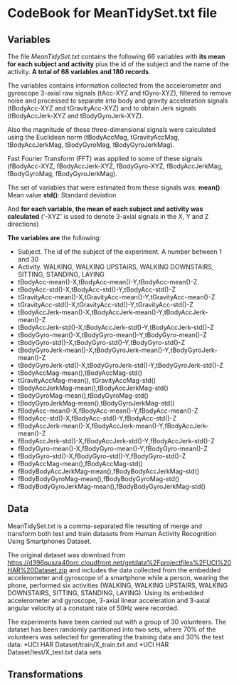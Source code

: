CodeBook for MeanTidySet.txt file
========================================================

## Variables

The file _MeanTidySet.txt_ contains the following 66 variables with __its mean for each subject and activity__ plus the id of the subject and the name of the activity. __A total of 68 variables and 180 records__.

The variables contains information collected from the accelerometer and gyroscope 3-axial raw signals (tAcc-XYZ and tGyro-XYZ), filtered to remove noise and processed to separate into body and gravity acceleration signals (tBodyAcc-XYZ and tGravityAcc-XYZ) and to obtain Jerk signals (tBodyAccJerk-XYZ and tBodyGyroJerk-XYZ). 

Also the magnitude of these three-dimensional signals were calculated using the Euclidean norm (tBodyAccMag, tGravityAccMag, tBodyAccJerkMag, tBodyGyroMag, tBodyGyroJerkMag). 

Fast Fourier Transform (FFT) was applied to some of these signals (fBodyAcc-XYZ, fBodyAccJerk-XYZ, fBodyGyro-XYZ, fBodyAccJerkMag, fBodyGyroMag, fBodyGyroJerkMag). 

The set of variables that were estimated from these signals was: 
        __mean()__: Mean value
        __std()__: Standard deviation

And __for each variable, the mean of each subject and activity was calculated__ ('-XYZ' is used to denote 3-axial signals in the X, Y and Z directions)
 
__The variables are__ the following:

* Subject. The id of the subject of the experiment. A number between 1 and 30
* Activity. WALKING, WALKING UPSTAIRS, WALKING DOWNSTAIRS, SITTING, STANDING, LAYING
* tBodyAcc-mean()-X,tBodyAcc-mean()-Y,tBodyAcc-mean()-Z. 
* tBodyAcc-std()-X,tBodyAcc-std()-Y,tBodyAcc-std()-Z
* tGravityAcc-mean()-X,tGravityAcc-mean()-Y,tGravityAcc-mean()-Z
* tGravityAcc-std()-X,tGravityAcc-std()-Y,tGravityAcc-std()-Z
* tBodyAccJerk-mean()-X,tBodyAccJerk-mean()-Y,tBodyAccJerk-mean()-Z
* tBodyAccJerk-std()-X,tBodyAccJerk-std()-Y,tBodyAccJerk-std()-Z
* tBodyGyro-mean()-X,tBodyGyro-mean()-Y,tBodyGyro-mean()-Z
* tBodyGyro-std()-X,tBodyGyro-std()-Y,tBodyGyro-std()-Z
* tBodyGyroJerk-mean()-X,tBodyGyroJerk-mean()-Y,tBodyGyroJerk-mean()-Z
* tBodyGyroJerk-std()-X,tBodyGyroJerk-std()-Y,tBodyGyroJerk-std()-Z
* tBodyAccMag-mean(),tBodyAccMag-std()
* tGravityAccMag-mean(), tGravityAccMag-std()
* tBodyAccJerkMag-mean(),tBodyAccJerkMag-std()
* tBodyGyroMag-mean(),tBodyGyroMag-std()
* tBodyGyroJerkMag-mean(),tBodyGyroJerkMag-std()
* fBodyAcc-mean()-X,fBodyAcc-mean()-Y,fBodyAcc-mean()-Z
* fBodyAcc-std()-X,fBodyAcc-std()-Y,fBodyAcc-std()-Z
* fBodyAccJerk-mean()-X,fBodyAccJerk-mean()-Y,fBodyAccJerk-mean()-Z
* fBodyAccJerk-std()-X,fBodyAccJerk-std()-Y,fBodyAccJerk-std()-Z
* fBodyGyro-mean()-X,fBodyGyro-mean()-Y,fBodyGyro-mean()-Z
* fBodyGyro-std()-X,fBodyGyro-std()-Y,fBodyGyro-std()-Z
* fBodyAccMag-mean(),fBodyAccMag-std()
* fBodyBodyAccJerkMag-mean(),fBodyBodyAccJerkMag-std()
* fBodyBodyGyroMag-mean(),fBodyBodyGyroMag-std()
* fBodyBodyGyroJerkMag-mean(),fBodyBodyGyroJerkMag-std()

## Data
MeanTidySet.txt is a comma-separated file resulting of merge and transform both test and train datasets from 
Human Activity Recognition Using Smartphones Dataset.

The original dataset was download from https://d396qusza40orc.cloudfront.net/getdata%2Fprojectfiles%2FUCI%20HAR%20Dataset.zip and includes the data collected from the embedded accelerometer and gyroscope of a smartphone while a person, wearing the phone, performed six activities (WALKING, WALKING UPSTAIRS, WALKING DOWNSTAIRS, SITTING, STANDING, LAYING). Using its embedded accelerometer and gyroscope, 3-axial linear acceleration and 3-axial angular velocity at a constant rate of 50Hz were recorded. 

The experiments have been carried out with a group of 30 volunteers. The dataset has been randomly partitioned into two sets, where 70% of the volunteers was selected for generating the training data and 30% the test data:
*UCI HAR Dataset/train/X_train.txt and 
*UCI HAR Dataset/test/X_test.txt data sets 


## Transformations
